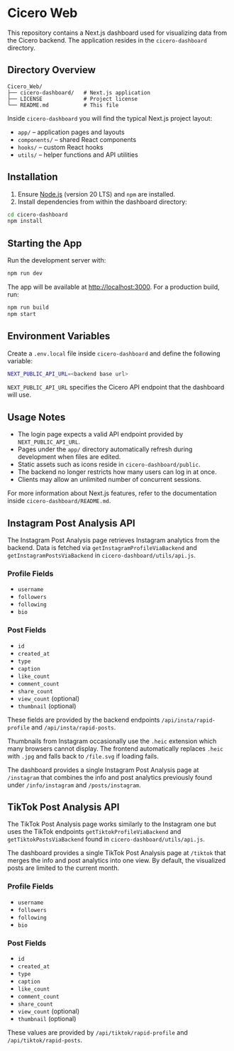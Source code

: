 # Cicero Web

This repository contains a Next.js dashboard used for visualizing data from the Cicero backend. The application resides in the `cicero-dashboard` directory.

## Directory Overview

```
Cicero_Web/
├── cicero-dashboard/   # Next.js application
├── LICENSE             # Project license
└── README.md           # This file
```

Inside `cicero-dashboard` you will find the typical Next.js project layout:

- `app/` – application pages and layouts
- `components/` – shared React components
- `hooks/` – custom React hooks
- `utils/` – helper functions and API utilities

## Installation

1. Ensure [Node.js](https://nodejs.org/) (version 20 LTS) and `npm` are installed.
2. Install dependencies from within the dashboard directory:

```bash
cd cicero-dashboard
npm install
```

## Starting the App

Run the development server with:

```bash
npm run dev
```

The app will be available at [http://localhost:3000](http://localhost:3000).
For a production build, run:

```bash
npm run build
npm start
```

## Environment Variables

Create a `.env.local` file inside `cicero-dashboard` and define the following variable:

```bash
NEXT_PUBLIC_API_URL=<backend base url>
```

`NEXT_PUBLIC_API_URL` specifies the Cicero API endpoint that the dashboard will use.

## Usage Notes

- The login page expects a valid API endpoint provided by `NEXT_PUBLIC_API_URL`.
- Pages under the `app/` directory automatically refresh during development when files are edited.
- Static assets such as icons reside in `cicero-dashboard/public`.
- The backend no longer restricts how many users can log in at once.
- Clients may allow an unlimited number of concurrent sessions.

For more information about Next.js features, refer to the documentation inside `cicero-dashboard/README.md`.


## Instagram Post Analysis API

The Instagram Post Analysis page retrieves Instagram analytics from the backend. Data is fetched via `getInstagramProfileViaBackend` and `getInstagramPostsViaBackend` in `cicero-dashboard/utils/api.js`.

### Profile Fields
- `username`
- `followers`
- `following`
- `bio`

### Post Fields
- `id`
- `created_at`
- `type`
- `caption`
- `like_count`
- `comment_count`
- `share_count`
- `view_count` (optional)
- `thumbnail` (optional)

These fields are provided by the backend endpoints `/api/insta/rapid-profile` and `/api/insta/rapid-posts`.

Thumbnails from Instagram occasionally use the `.heic` extension which many browsers
cannot display. The frontend automatically replaces `.heic` with `.jpg` and falls
back to `/file.svg` if loading fails.

The dashboard provides a single Instagram Post Analysis page at `/instagram`
that combines the info and post analytics previously found under
`/info/instagram` and `/posts/instagram`.

## TikTok Post Analysis API

The TikTok Post Analysis page works similarly to the Instagram one but uses the TikTok endpoints `getTiktokProfileViaBackend` and `getTiktokPostsViaBackend` found in `cicero-dashboard/utils/api.js`.

The dashboard provides a single TikTok Post Analysis page at `/tiktok`
that merges the info and post analytics into one view. By default,
the visualized posts are limited to the current month.

### Profile Fields
- `username`
- `followers`
- `following`
- `bio`

### Post Fields
- `id`
- `created_at`
- `type`
- `caption`
- `like_count`
- `comment_count`
- `share_count`
- `view_count` (optional)
- `thumbnail` (optional)

These values are provided by `/api/tiktok/rapid-profile` and `/api/tiktok/rapid-posts`.
